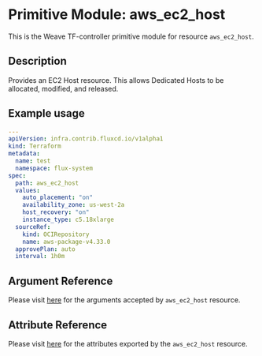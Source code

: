 
# Primitive Module: aws_ec2_host

This is the Weave TF-controller primitive module for resource `aws_ec2_host`.

## Description

Provides an EC2 Host resource. This allows Dedicated Hosts to be allocated, modified, and released.

## Example usage

```yaml
---
apiVersion: infra.contrib.fluxcd.io/v1alpha1
kind: Terraform
metadata:
  name: test
  namespace: flux-system
spec:
  path: aws_ec2_host
  values:
    auto_placement: "on"
    availability_zone: us-west-2a
    host_recovery: "on"
    instance_type: c5.18xlarge
  sourceRef:
    kind: OCIRepository
    name: aws-package-v4.33.0
  approvePlan: auto
  interval: 1h0m
```

## Argument Reference

Please visit [here](https://registry.terraform.io/providers/hashicorp/aws/4.33.0/docs/resources/iam_policy#argument-reference) for the arguments accepted by `aws_ec2_host` resource.

## Attribute Reference

Please visit [here](https://registry.terraform.io/providers/hashicorp/aws/4.33.0/docs/resources/iam_policy#attributes-reference) for the attributes exported by the `aws_ec2_host` resource.
